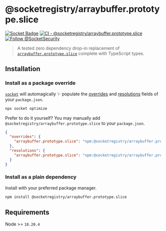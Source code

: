 # @socketregistry/arraybuffer.prototype.slice

[![Socket Badge](https://socket.dev/api/badge/npm/package/@socketregistry/arraybuffer.prototype.slice)](https://socket.dev/npm/package/@socketregistry/arraybuffer.prototype.slice)
[![CI - @socketregistry/arraybuffer.prototype.slice](https://github.com/SocketDev/socket-registry-js/actions/workflows/test.yml/badge.svg)](https://github.com/SocketDev/socket-registry-js/actions/workflows/test.yml)
[![Follow @SocketSecurity](https://img.shields.io/twitter/follow/SocketSecurity?style=social)](https://twitter.com/SocketSecurity)

> A tested zero dependency drop-in replacement of
> [`arraybuffer.prototype.slice`](https://socket.dev/npm/package/arraybuffer.prototype.slice)
> complete with TypeScript types.

## Installation

### Install as a package override

[`socket`](https://socket.dev/npm/package/socket) will automagically :sparkles:
populate the
[overrides](https://docs.npmjs.com/cli/v9/configuring-npm/package-json#overrides)
and [resolutions](https://yarnpkg.com/configuration/manifest#resolutions) fields
of your `package.json`.

```sh
npx socket optimize
```

Prefer to do it yourself? You may manually add
`@socketregistry/arraybuffer.prototype.slice` to your `package.json`.

```json
{
  "overrides": {
    "arraybuffer.prototype.slice": "npm:@socketregistry/arraybuffer.prototype.slice@^1"
  },
  "resolutions": {
    "arraybuffer.prototype.slice": "npm:@socketregistry/arraybuffer.prototype.slice@^1"
  }
}
```

### Install as a plain dependency

Install with your preferred package manager.

```sh
npm install @socketregistry/arraybuffer.prototype.slice
```

## Requirements

Node >= `18.20.4`
